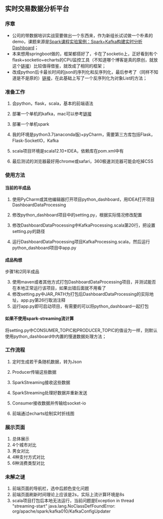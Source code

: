 ## 实时交易数据分析平台
### 序章
+ 公司的带数据培训实战营要做出一个东西来，作为新组长试试做一个朴素的demo，课题来源是[Spark课程实验案例：Spark+Kafka构建实时分析Dashboard](http://dblab.xmu.edu.cn/post/8274/)；
+ 本来想用springboot做的，框架都搭好了，卡在了socketio上，正好看到有个flask+socketio+echarts的CPU监控工具（不知道哪个博客是真的原创，就放这个[链接](https://www.cnblogs.com/hhh5460/p/7397006.html)）比较值得借鉴，就改成了相同的框架；
+ 改成python后卡最长时间的json的序列化和反序列化，最后参考了（同样不知道是不是原的）[链接](https://www.cnblogs.com/magic8sky/p/10475704.html)，在此基础上写了一个反序列化为对象List的方法；

### 准备工作
1. 会python，flask，scala，基本的前端语法

2. 部署一个单机的kafka，mac可以参考[链接](https://www.jianshu.com/p/23b75520a632)

3. 部署一个单机spark

4. 我的环境是python3.7(anaconda版)+pyCharm，需要第三方库包括Flask，Flask-SocketIO，Kafka

5. scala项目环境是scala12.10+IDEA，依赖库在pom.xml中有

6. 最后测试的浏览器最好用chrome或safari，360极速浏览器可能会吃掉CSS

    

### 使用方法

####  当前的半成品

1. 使用PyCharm或其他编辑器打开项目python_dashboard，用IDEA打开项目DashboardDataProcessing

2. 修改python_dashboard项目中的setting.py，根据实际情况修改配置

3. 修改DashboardDataProcessing中KafkaProcessing.scala第20行，把设置setting.py的路径

4. 运行DashboardDataProcessing项目KafkaProcessing.scala，然后运行python_dashboard项目中app.py

#### 成品构想

步骤1和2同半成品

3. 使用maven或者其他方式打包DashboardDataProcessing项目，并测试能否在本地正常运行该项目，如果出错后面就不用看了
4. 修改setting.py中JAR_PATH为打包后DashboardDataProcessing的实际地址，app.py第26行取消注释
5. 运行app.py即可启动项目，有需要的可以将python_dashboard一起打包

#### 如果不使用spark-streaming流计算

将setting.py中CONSUMER_TOPIC和PRODUCER_TOPIC的值设为一样，则默认使用python_dashboard中内置的慢速数据处理方法；



### 工作流程
1. 定时生成若干条随机数据，转为Json

2. Producer传输这些数据

3. SparkStreaming接收这些数据

4. SparkStreaming处理好数据并重新发送

5. Consumer接收数据并传输给socket-io

6. 前端通过echarts绘制实时折线图

   

### 展示页面
1. 总体展示
2. 4个城市对比
3. 男女对比
4. 4种支付方式对比
5. 6种消费类型对比



### 未解之谜

1. 前端页面的导航栏，选中后颜色变化问题
2. 前端页面刷新时间理论上应该是2s，实际上流计算环境是8s
3. scala项目打包后本地无法运行，当前问题是Exception in thread "streaming-start" java.lang.NoClassDefFoundError: org/apache/spark/kafka010/KafkaConfigUpdater

